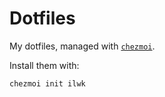# Dotfiles

My dotfiles, managed with [`chezmoi`](https://www.chezmoi.io/).

Install them with:

    chezmoi init ilwk
